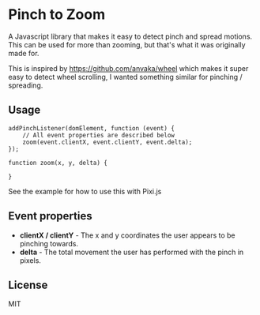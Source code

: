 # Pinch to Zoom

A Javascript library that makes it easy to detect pinch and spread motions. This can be used for more than zooming, but that's what it was originally made for. 

This is inspired by https://github.com/anvaka/wheel which makes it super easy to detect wheel scrolling, I wanted something similar for pinching / spreading. 

## Usage

```
addPinchListener(domElement, function (event) {
    // All event properties are described below
    zoom(event.clientX, event.clientY, event.delta);
});

function zoom(x, y, delta) {

}
```

See the example for how to use this with Pixi.js

## Event properties

- **clientX / clientY** - The x and y coordinates the user appears to be pinching towards.
- **delta** - The total movement the user has performed with the pinch in pixels.

## License 

MIT

